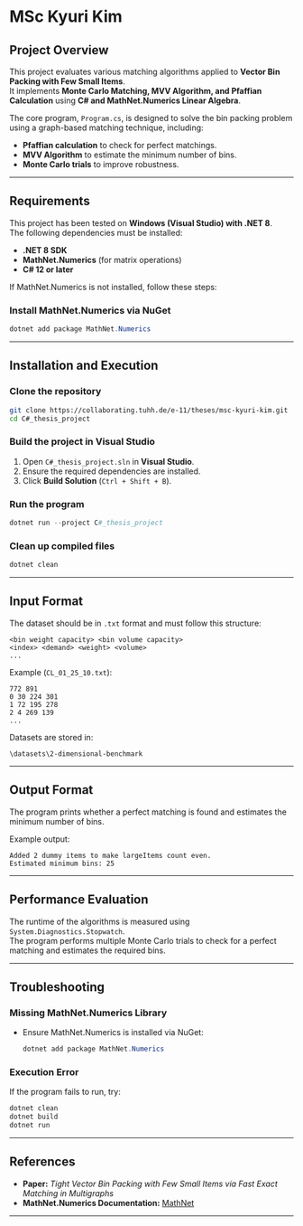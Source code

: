 # MSc Kyuri Kim

## Project Overview
This project evaluates various matching algorithms applied to **Vector Bin Packing with Few Small Items**.  
It implements **Monte Carlo Matching, MVV Algorithm, and Pfaffian Calculation** using **C# and MathNet.Numerics Linear Algebra**.

The core program, `Program.cs`, is designed to solve the bin packing problem using a graph-based matching technique, including:
- **Pfaffian calculation** to check for perfect matchings.
- **MVV Algorithm** to estimate the minimum number of bins.
- **Monte Carlo trials** to improve robustness.

---

## Requirements
This project has been tested on **Windows (Visual Studio) with .NET 8**.  
The following dependencies must be installed:
- **.NET 8 SDK**
- **MathNet.Numerics** (for matrix operations)
- **C# 12 or later**

If MathNet.Numerics is not installed, follow these steps:

### Install MathNet.Numerics via NuGet
```powershell
dotnet add package MathNet.Numerics
```

---

## Installation and Execution

### Clone the repository
```bash
git clone https://collaborating.tuhh.de/e-11/theses/msc-kyuri-kim.git
cd C#_thesis_project
```

### Build the project in Visual Studio
1. Open `C#_thesis_project.sln` in **Visual Studio**.
2. Ensure the required dependencies are installed.
3. Click **Build Solution** (`Ctrl + Shift + B`).

### Run the program
```powershell
dotnet run --project C#_thesis_project
```

### Clean up compiled files
```powershell
dotnet clean
```

---

## Input Format
The dataset should be in `.txt` format and must follow this structure:
```
<bin weight capacity> <bin volume capacity>
<index> <demand> <weight> <volume>
...
```

Example (`CL_01_25_10.txt`):
```
772 891
0 30 224 301
1 72 195 278
2 4 269 139
...
```

Datasets are stored in:
```
\datasets\2-dimensional-benchmark
```

---

## Output Format
The program prints whether a perfect matching is found and estimates the minimum number of bins.

Example output:
```
Added 2 dummy items to make largeItems count even.
Estimated minimum bins: 25
```

---

## Performance Evaluation
The runtime of the algorithms is measured using `System.Diagnostics.Stopwatch`.  
The program performs multiple Monte Carlo trials to check for a perfect matching and estimates the required bins.

---

## Troubleshooting

### Missing MathNet.Numerics Library
- Ensure MathNet.Numerics is installed via NuGet:
  ```powershell
  dotnet add package MathNet.Numerics
  ```

### Execution Error
If the program fails to run, try:
```powershell
dotnet clean
dotnet build
dotnet run
```

---

## References
- **Paper:** *Tight Vector Bin Packing with Few Small Items via Fast Exact Matching in Multigraphs*
- **MathNet.Numerics Documentation:** [MathNet](https://numerics.mathdotnet.com/)





----------





<!-- ## Getting started

To make it easy for you to get started with GitLab, here's a list of recommended next steps.

Already a pro? Just edit this README.md and make it your own. Want to make it easy? [Use the template at the bottom](#editing-this-readme)!

## Add your files

- [ ] [Create](https://docs.gitlab.com/ee/user/project/repository/web_editor.html#create-a-file) or [upload](https://docs.gitlab.com/ee/user/project/repository/web_editor.html#upload-a-file) files
- [ ] [Add files using the command line](https://docs.gitlab.com/ee/gitlab-basics/add-file.html#add-a-file-using-the-command-line) or push an existing Git repository with the following command:

```
cd existing_repo
git remote add origin https://collaborating.tuhh.de/e-11/theses/msc-kyuri-kim.git
git branch -M main
git push -uf origin main
```

## Integrate with your tools

- [ ] [Set up project integrations](https://collaborating.tuhh.de/e-11/theses/msc-kyuri-kim/-/settings/integrations)

## Collaborate with your team

- [ ] [Invite team members and collaborators](https://docs.gitlab.com/ee/user/project/members/)
- [ ] [Create a new merge request](https://docs.gitlab.com/ee/user/project/merge_requests/creating_merge_requests.html)
- [ ] [Automatically close issues from merge requests](https://docs.gitlab.com/ee/user/project/issues/managing_issues.html#closing-issues-automatically)
- [ ] [Enable merge request approvals](https://docs.gitlab.com/ee/user/project/merge_requests/approvals/)
- [ ] [Set auto-merge](https://docs.gitlab.com/ee/user/project/merge_requests/merge_when_pipeline_succeeds.html)

## Test and Deploy

Use the built-in continuous integration in GitLab.

- [ ] [Get started with GitLab CI/CD](https://docs.gitlab.com/ee/ci/quick_start/index.html)
- [ ] [Analyze your code for known vulnerabilities with Static Application Security Testing (SAST)](https://docs.gitlab.com/ee/user/application_security/sast/)
- [ ] [Deploy to Kubernetes, Amazon EC2, or Amazon ECS using Auto Deploy](https://docs.gitlab.com/ee/topics/autodevops/requirements.html)
- [ ] [Use pull-based deployments for improved Kubernetes management](https://docs.gitlab.com/ee/user/clusters/agent/)
- [ ] [Set up protected environments](https://docs.gitlab.com/ee/ci/environments/protected_environments.html)

***

# Editing this README

When you're ready to make this README your own, just edit this file and use the handy template below (or feel free to structure it however you want - this is just a starting point!). Thanks to [makeareadme.com](https://www.makeareadme.com/) for this template.

## Suggestions for a good README

Every project is different, so consider which of these sections apply to yours. The sections used in the template are suggestions for most open source projects. Also keep in mind that while a README can be too long and detailed, too long is better than too short. If you think your README is too long, consider utilizing another form of documentation rather than cutting out information.

## Name
Choose a self-explaining name for your project.

## Description
Let people know what your project can do specifically. Provide context and add a link to any reference visitors might be unfamiliar with. A list of Features or a Background subsection can also be added here. If there are alternatives to your project, this is a good place to list differentiating factors.

## Badges
On some READMEs, you may see small images that convey metadata, such as whether or not all the tests are passing for the project. You can use Shields to add some to your README. Many services also have instructions for adding a badge.

## Visuals
Depending on what you are making, it can be a good idea to include screenshots or even a video (you'll frequently see GIFs rather than actual videos). Tools like ttygif can help, but check out Asciinema for a more sophisticated method.

## Installation
Within a particular ecosystem, there may be a common way of installing things, such as using Yarn, NuGet, or Homebrew. However, consider the possibility that whoever is reading your README is a novice and would like more guidance. Listing specific steps helps remove ambiguity and gets people to using your project as quickly as possible. If it only runs in a specific context like a particular programming language version or operating system or has dependencies that have to be installed manually, also add a Requirements subsection.

## Usage
Use examples liberally, and show the expected output if you can. It's helpful to have inline the smallest example of usage that you can demonstrate, while providing links to more sophisticated examples if they are too long to reasonably include in the README.

## Support
Tell people where they can go to for help. It can be any combination of an issue tracker, a chat room, an email address, etc.

## Roadmap
If you have ideas for releases in the future, it is a good idea to list them in the README.

## Contributing
State if you are open to contributions and what your requirements are for accepting them.

For people who want to make changes to your project, it's helpful to have some documentation on how to get started. Perhaps there is a script that they should run or some environment variables that they need to set. Make these steps explicit. These instructions could also be useful to your future self.

You can also document commands to lint the code or run tests. These steps help to ensure high code quality and reduce the likelihood that the changes inadvertently break something. Having instructions for running tests is especially helpful if it requires external setup, such as starting a Selenium server for testing in a browser.

## Authors and acknowledgment
Show your appreciation to those who have contributed to the project.

## License
For open source projects, say how it is licensed.

## Project status
If you have run out of energy or time for your project, put a note at the top of the README saying that development has slowed down or stopped completely. Someone may choose to fork your project or volunteer to step in as a maintainer or owner, allowing your project to keep going. You can also make an explicit request for maintainers. -->
